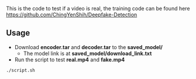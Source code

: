 This is the code to test if a video is real, the training code can be found here https://github.com/ChingYenShih/Deepfake-Detection
## Usage
- Download **encoder.tar** and **decoder.tar** to the **saved_model/**
  - The model link is at **saved_model/download_link.txt**
- Run the script to test **real.mp4** and **fake.mp4**
 ```
 ./script.sh
 ```
